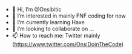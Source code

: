 - 👋 Hi, I’m @Onsibitic
- 👀 I’m interested in mainly FNF coding for now
- 🌱 I’m currently learning Haxe
- 💞️ I’m looking to collaborate on ...
- 📫 How to reach me: Twitter mainly (https://www.twitter.com/OnsiDoinTheCode)

<!---
Onsibitic/Onsibitic is a ✨ special ✨ repository because its `README.md` (this file) appears on your GitHub profile.
You can click the Preview link to take a look at your changes.
--->
